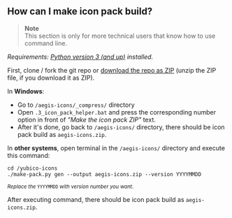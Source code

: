 ## How can I make icon pack build?

> **Note** \
> This section is only for more technical users that know how to use command line.

*Requirements: [Python version 3 (and up)](https://www.python.org/downloads/) installed.*

First, clone / fork the git repo or [download the repo as ZIP](https://github.com/aegis-icons/aegis-icons/archive/refs/heads/master.zip) (unzip the ZIP file, if you download it as ZIP).

In **Windows**: 
- Go to `/aegis-icons/_compress/` directory
- Open `.3_icon_pack_helper.bat` and press the corresponding number option in front of *"Make the icon pack ZIP"* text.
- After it's done, go back to `/aegis-icons/` directory, there should be icon pack build as `aegis-icons.zip`.

In **other systems**, open terminal in the `/aegis-icons/` directory and execute this command:

```
cd /yubico-icons
./make-pack.py gen --output aegis-icons.zip --version YYYYMMDD
```
<sup><i>Replace the</i> <code>YYYYMMDD</code> <i>with version number you want.</i></sup>

After executing command, there should be icon pack build as `aegis-icons.zip`.
